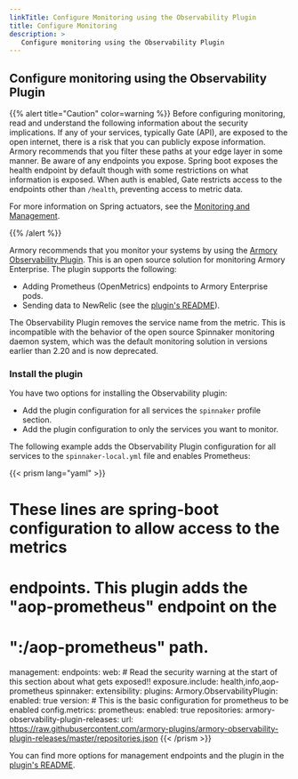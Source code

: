 ```yaml
---
linkTitle: Configure Monitoring using the Observability Plugin
title: Configure Monitoring
description: >
   Configure monitoring using the Observability Plugin
---
```


## Configure monitoring using the Observability Plugin

{{% alert title="Caution" color=warning %}} Before configuring monitoring, read and understand the following information about the security implications.
If any of your services, typically Gate (API), are exposed to the open internet, there is a risk that you can publicly expose information. Armory recommends that you filter these paths at your edge layer in some manner. Be aware of any endpoints you expose. Spring boot exposes the health endpoint by default though with some restrictions on what information is exposed. When auth is enabled, Gate restricts access to the endpoints other than `/health`, preventing access to metric data.

For more information on Spring actuators, see the [Monitoring and Management](https://docs.spring.io/spring-boot/docs/current/reference/html/production-ready-features.html#production-ready-monitoring).  

<!-- Spinnaker issue discussing management endpoints: https://github.com/spinnaker/spinnaker/issues/3883-->
{{% /alert %}}

Armory recommends that you monitor your systems by using the [Armory Observability Plugin](https://github.com/armory-plugins/armory-observability-plugin/). This is an open source solution for monitoring Armory Enterprise. The plugin supports the following:

* Adding Prometheus (OpenMetrics) endpoints to Armory Enterprise pods.
* Sending data to NewRelic (see the [plugin's README](https://github.com/armory-plugins/armory-observability-plugin)).

The Observability Plugin removes the service name from the metric. This is incompatible with the behavior of the open source Spinnaker monitoring daemon system, which was the default monitoring solution in versions earlier than 2.20 and is now deprecated.

### Install the plugin

You have two options for installing the Observability plugin:

* Add the plugin configuration for all services the `spinnaker` profile section.  
* Add the plugin configuration to only the services you want to monitor.

The following example adds the Observability Plugin configuration for all services to the `spinnaker-local.yml` file and enables Prometheus:

{{< prism lang="yaml" >}}
# These lines are spring-boot configuration to allow access to the metrics
# endpoints.  This plugin adds the "aop-prometheus" endpoint on the
# "<service>:<port>/aop-prometheus" path.

management:
  endpoints:
    web:
      # Read the security warning at the start of this section about what gets exposed!!
      exposure.include: health,info,aop-prometheus
spinnaker:
  extensibility:
    plugins:
      Armory.ObservabilityPlugin:
        enabled: true
        version: <VERSION>
        # This is the basic configuration for prometheus to be enabled
        config.metrics:
          prometheus:
            enabled: true
    repositories:
      armory-observability-plugin-releases:
        url: https://raw.githubusercontent.com/armory-plugins/armory-observability-plugin-releases/master/repositories.json
{{< /prism >}}

You can find more options for management endpoints and the plugin in the [plugin's README](https://github.com/armory-plugins/armory-observability-plugin).
